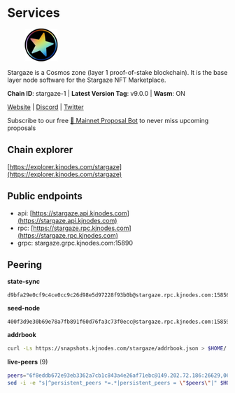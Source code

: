 # Services

<figure><img src="https://raw.githubusercontent.com/kj89/cosmos-images/main/logos/stargaze.png" alt=""><figcaption></figcaption></figure>

Stargaze is a Cosmos zone (layer 1 proof-of-stake blockchain).  It is the base layer node software for the Stargaze NFT Marketplace.

**Chain ID**: stargaze-1 | **Latest Version Tag**: v9.0.0 | **Wasm**: ON

[Website](https://www.stargaze.zone) | [Discord](https://discord.gg/stargaze) | [Twitter](https://twitter.com/stargazezone)



Subscribe to our free [🤖 Mainnet Proposal Bot](https://t.me/kjnodes_proposal_bot) to never miss upcoming proposals


## Chain explorer
[https://explorer.kjnodes.com/stargaze](https://explorer.kjnodes.com/stargaze)

## Public endpoints

* api: [https://stargaze.api.kjnodes.com](https://stargaze.api.kjnodes.com)
* rpc: [https://stargaze.rpc.kjnodes.com](https://stargaze.rpc.kjnodes.com)
* grpc: stargaze.grpc.kjnodes.com:15890

## Peering

**state-sync**

```text
d9bfa29e0cf9c4ce0cc9c26d98e5d97228f93b0b@stargaze.rpc.kjnodes.com:15856
```

**seed-node**

```text
400f3d9e30b69e78a7fb891f60d76fa3c73f0ecc@stargaze.rpc.kjnodes.com:15859
```

**addrbook**
```bash
curl -Ls https://snapshots.kjnodes.com/stargaze/addrbook.json > $HOME/.starsd/config/addrbook.json
```

**live-peers** (9)
```bash
peers="6f8eddb672e93eb3362a7cb1c843a4e26af71ebc@149.202.72.186:26629,06805bbbb45dbbcdadb963fda7f5b3733f331ebe@185.119.118.109:3000,22a5266cb18ea209d3725e561bd9d2d27ee81d50@195.3.223.96:26656,8532dd72a8fd08cd0a6f8a25952bc23fdc9c60c5@136.243.149.242:46656,531a3c9fddf61af2b684b140ba954dab55db739f@198.244.165.175:12656,1c3e1cafb4d3e9edeb37fc964e98ed1ae8bda6ee@144.76.223.202:26656,d9bfa29e0cf9c4ce0cc9c26d98e5d97228f93b0b@65.109.88.38:58656,0a935dd56157e719e704bc46633faf6ef0d52f11@51.159.109.243:21103,ccb1f620a420bc4c2286ad816aca5c9656869430@45.34.1.114:36656"
sed -i -e "s|^persistent_peers *=.*|persistent_peers = \"$peers\"|" $HOME/.starsd/config/config.toml
```
